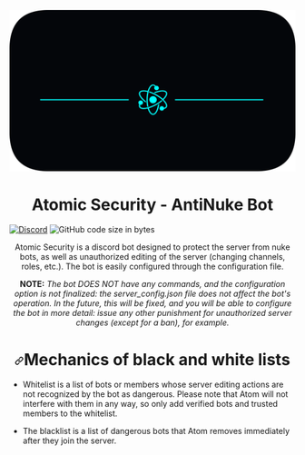 ![alt text](https://github.com/ArMaGeDDoN-SS/AntiNuke-Bot/blob/main/images/banner.png)

<h1 align="center"> Atomic Security - AntiNuke Bot </h1>

[![Discord](https://img.shields.io/discord/1216704766491623455?style=for-the-badge&logo=discord&label=discord&color=111f63)](https://img.shields.io/discord/1216704766491623455?style=for-the-badge&logo=discord&label=Discord&color=0a154d&link=https%3A%2F%2Fdiscord.gg%2FN3XG9FH2v9)
![GitHub code size in bytes](https://img.shields.io/github/languages/code-size/ArMaGeDDoN-SS/AntiNuke-Bot?style=for-the-badge&logo=rust&color=631124)


<p align="center" dir="auto">Atomic Security is a discord bot designed to protect the server from nuke bots, as well as unauthorized editing of the server (changing channels, roles, etc.). The bot is easily configured through the configuration file.</p> 

<p align="center" dir="auto">
  <b>NOTE:</b> <i>The bot DOES NOT have any commands, and the configuration option is not finalized: the server_config.json file does not affect the bot's operation. In the future, this will be fixed, and you will be able to configure the bot in more detail: issue any other punishment for unauthorized server changes (except for a ban), for example.</i>
</p>

<h1 align="center" dir="auto"><a id="user-content-disclaimer" class="anchor" aria-hidden="true" href="#disclaimer"><svg class="octicon octicon-link" viewBox="0 0 16 16" version="1.1" width="16" height="16" aria-hidden="true"><path fill-rule="evenodd" d="M7.775 3.275a.75.75 0 001.06 1.06l1.25-1.25a2 2 0 112.83 2.83l-2.5 2.5a2 2 0 01-2.83 0 .75.75 0 00-1.06 1.06 3.5 3.5 0 004.95 0l2.5-2.5a3.5 3.5 0 00-4.95-4.95l-1.25 1.25zm-4.69 9.64a2 2 0 010-2.83l2.5-2.5a2 2 0 012.83 0 .75.75 0 001.06-1.06 3.5 3.5 0 00-4.95 0l-2.5 2.5a3.5 3.5 0 004.95 4.95l1.25-1.25a.75.75 0 00-1.06-1.06l-1.25 1.25a2 2 0 01-2.83 0z"></path></svg></a>Mechanics of black and white lists</h1>

<ul>
<li><p>Whitelist is a list of bots or members whose server editing actions are not recognized by the bot as dangerous. Please note that Atom will not interfere with them in any way, so only add verified bots and trusted members to the whitelist.</p></li>
<li><p>The blacklist is a list of dangerous bots that Atom removes immediately after they join the server.</p></li>
</ul>
